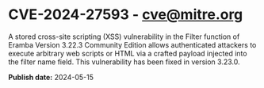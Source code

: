 # CVE-2024-27593 - cve@mitre.org

A stored cross-site scripting (XSS) vulnerability in the Filter function of Eramba Version 3.22.3 Community Edition allows authenticated attackers to execute arbitrary web scripts or HTML via a crafted payload injected into the filter name field. This vulnerability has been fixed in version 3.23.0.

**Publish date:** 2024-05-15
